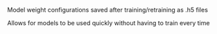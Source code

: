 Model weight configurations saved after training/retraining as .h5 files

Allows for models to be used quickly without having to train every time
